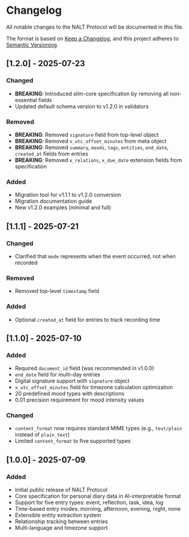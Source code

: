 # Changelog

All notable changes to the NALT Protocol will be documented in this file.

The format is based on [Keep a Changelog](https://keepachangelog.com/en/1.0.0/),
and this project adheres to [Semantic Versioning](https://semver.org/spec/v2.0.0.html).

## [1.2.0] - 2025-07-23

### Changed
- **BREAKING**: Introduced slim-core specification by removing all non-essential fields
- Updated default schema version to v1.2.0 in validators

### Removed
- **BREAKING**: Removed `signature` field from top-level object
- **BREAKING**: Removed `x_utc_offset_minutes` from meta object
- **BREAKING**: Removed `summary`, `moods`, `tags`, `entities`, `end_date`, `created_at` fields from entries
- **BREAKING**: Removed `x_relations`, `x_due_date` extension fields from specification

### Added
- Migration tool for v1.1.1 to v1.2.0 conversion
- Migration documentation guide
- New v1.2.0 examples (minimal and full)

## [1.1.1] - 2025-07-21

### Changed
- Clarified that `mode` represents when the event occurred, not when recorded

### Removed
- Removed top-level `timestamp` field

### Added
- Optional `created_at` field for entries to track recording time

## [1.1.0] - 2025-07-10

### Added
- Required `document_id` field (was recommended in v1.0.0)
- `end_date` field for multi-day entries
- Digital signature support with `signature` object
- `x_utc_offset_minutes` field for timezone calculation optimization
- 20 predefined mood types with descriptions
- 0.01 precision requirement for mood intensity values

### Changed
- `content_format` now requires standard MIME types (e.g., `text/plain` instead of `plain_text`)
- Limited `content_format` to five supported types

## [1.0.0] - 2025-07-09

### Added
- Initial public release of NALT Protocol
- Core specification for personal diary data in AI-interpretable format
- Support for five entry types: event, reflection, task, idea, log
- Time-based entry modes: morning, afternoon, evening, night, none
- Extensible entity extraction system
- Relationship tracking between entries
- Multi-language and timezone support